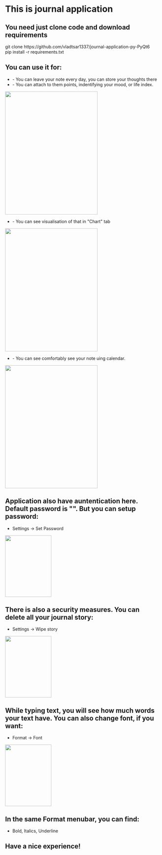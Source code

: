 <!DOCTYPE html>
<html>
<head>
    <h1>This is journal application</h1>
   </head>
<body>
<h2>You need just clone code and download requirements</h2>
git clone https://github.com/vladtsar1337/journal-application-py-PyQt6 <br>
pip install -r requirements.txt
<h2>You can use it for:</h2>
<ul>
    <li>- You can leave your note every day, you can store your thoughts there</li>
    <li>- You can attach to them points, indentifying your mood, or life index.</li>
    </ul>
<img src="https://user-images.githubusercontent.com/109757758/198892619-5c7796ac-1d10-4f2f-aff8-af112df96db5.png", height='400', width='300'>
<ul>
    <li>- You can see visualisation of that in "Chart" tab</li>
    </ul>
<img src="https://user-images.githubusercontent.com/109757758/198892697-43bf6896-e1d8-4d97-8fbe-f045dea93401.png", height='400', width='300'>
<ul>
    <li>- You can see comfortably see your note uing calendar.</li>
    </ul>
<img src="https://user-images.githubusercontent.com/109757758/198892724-4d1b85e7-82df-4bae-8d9b-066d03f23290.png", height='400', width='300'>
</ul>
<h2>Application also have auntentication here. Default password is "". But you can setup password:</h2>
<ul>
    <li>Settings -> Set Password </li>
</ul>
<img src="https://user-images.githubusercontent.com/109757758/198892823-67d8ed9b-a313-459d-9e21-613a914c9bf1.png", height='200', width='150'>
<h2>There is also a security measures. You can delete all your journal story:</h2>
<ul>
    <li>Settings -> Wipe story</li>
</ul>
<img src="https://user-images.githubusercontent.com/109757758/198892823-67d8ed9b-a313-459d-9e21-613a914c9bf1.png", height='200', width='150'>

<h2>While typing text, you will see how much words your text have. You can also change font, if you want:</h2>
<ul>
    <li>Format -> Font</li>
    </ul>
<img src="https://user-images.githubusercontent.com/109757758/198892877-098648aa-0945-4703-a8ee-e0640a610761.png", height="200", width='150'>

<h2>In the same Format menubar, you can find:</h2>
<ul>
<li>Bold, Italics, Underline</li>
</ul>
<h2>Have a nice experience!</h2>
</body>
</html>
